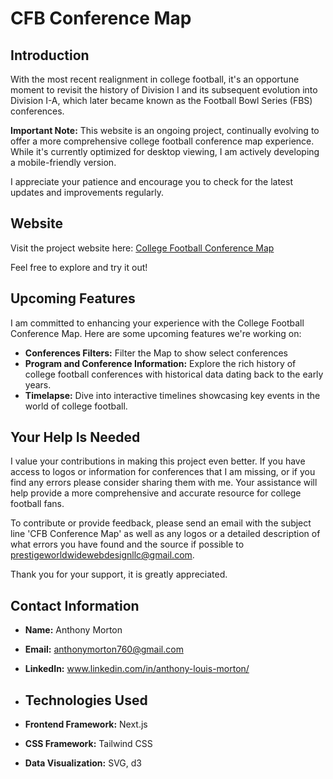 # CFB Conference Map

## Introduction

With the most recent realignment in college football, it's an opportune moment to revisit the history of Division I and its subsequent evolution into Division I-A, which later became known as the Football Bowl Series (FBS) conferences.

**Important Note:** This website is an ongoing project, continually evolving to offer a more comprehensive college football conference map experience. While it's currently optimized for desktop viewing, I am actively developing a mobile-friendly version.

I appreciate your patience and encourage you to check for the latest updates and improvements regularly.

## Website

Visit the project website here: [College Football Conference Map](https://college-football-conference-map.netlify.app)

Feel free to explore and try it out!

## Upcoming Features

I am committed to enhancing your experience with the College Football Conference Map. Here are some upcoming features we're working on:

- **Conferences Filters:** Filter the Map to show select conferences
- **Program and Conference Information:** Explore the rich history of college football conferences with historical data dating back to the early years.
- **Timelapse:** Dive into interactive timelines showcasing key events in the world of college football.

## Your Help Is Needed

I value your contributions in making this project even better. If you have access to logos or information for conferences that I am missing, or if you find any errors please consider sharing them with me. Your assistance will help provide a more comprehensive and accurate resource for college football fans.

To contribute or provide feedback, please send an email with the subject line 'CFB Conference Map' as well as any logos or a detailed description of what errors you have found and the source if possible to prestigeworldwidewebdesignllc@gmail.com.

Thank you for your support, it is greatly appreciated.

## Contact Information

- **Name:** Anthony Morton
- **Email:** anthonymorton760@gmail.com
- **LinkedIn:** www.linkedin.com/in/anthony-louis-morton/

- ## Technologies Used

- **Frontend Framework:** Next.js
- **CSS Framework:** Tailwind CSS
- **Data Visualization:** SVG, d3


